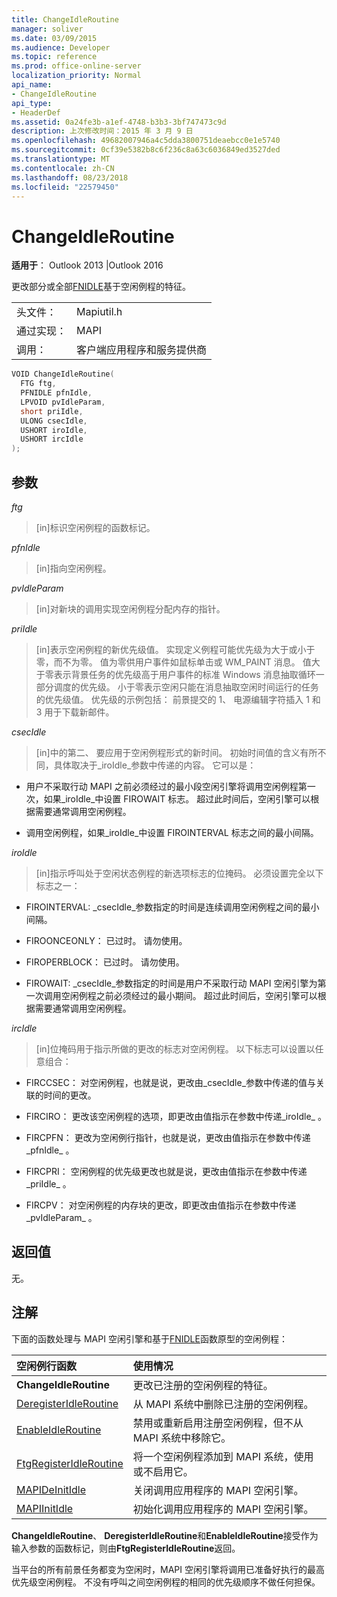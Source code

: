 ```yaml
---
title: ChangeIdleRoutine
manager: soliver
ms.date: 03/09/2015
ms.audience: Developer
ms.topic: reference
ms.prod: office-online-server
localization_priority: Normal
api_name:
- ChangeIdleRoutine
api_type:
- HeaderDef
ms.assetid: 0a24fe3b-a1ef-4748-b3b3-3bf747473c9d
description: 上次修改时间：2015 年 3 月 9 日
ms.openlocfilehash: 49682007946a4c5dda3800751deaebcc0e1e5740
ms.sourcegitcommit: 0cf39e5382b8c6f236c8a63c6036849ed3527ded
ms.translationtype: MT
ms.contentlocale: zh-CN
ms.lasthandoff: 08/23/2018
ms.locfileid: "22579450"
---
```

# <a name="changeidleroutine"></a>ChangeIdleRoutine

**适用于**： Outlook 2013 |Outlook 2016 
  
更改部分或全部[FNIDLE](fnidle.md)基于空闲例程的特征。 
  
|||
|:-----|:-----|
|头文件：  <br/> |Mapiutil.h  <br/> |
|通过实现：  <br/> |MAPI  <br/> |
|调用：  <br/> |客户端应用程序和服务提供商  <br/> |
   
```cpp
VOID ChangeIdleRoutine(
  FTG ftg,
  PFNIDLE pfnIdle,
  LPVOID pvIdleParam,
  short priIdle,
  ULONG csecIdle,
  USHORT iroIdle,
  USHORT ircIdle
);
```

## <a name="parameters"></a>参数

_ftg_
  
> [in]标识空闲例程的函数标记。 
    
_pfnIdle_
  
> [in]指向空闲例程。 
    
_pvIdleParam_
  
> [in]对新块的调用实现空闲例程分配内存的指针。 
    
_priIdle_
  
> [in]表示空闲例程的新优先级值。 实现定义例程可能优先级为大于或小于零，而不为零。 值为零供用户事件如鼠标单击或 WM_PAINT 消息。 值大于零表示背景任务的优先级高于用户事件的标准 Windows 消息抽取循环一部分调度的优先级。 小于零表示空闲只能在消息抽取空闲时间运行的任务的优先级值。 优先级的示例包括： 前景提交的 1、 电源编辑字符插入 1 和 3 用于下载新邮件。
    
_csecIdle_
  
> [in]中的第二、 要应用于空闲例程形式的新时间。 初始时间值的含义有所不同，具体取决于_iroIdle_参数中传递的内容。 它可以是： 
    
  - 用户不采取行动 MAPI 之前必须经过的最小段空闲引擎将调用空闲例程第一次，如果_iroIdle_中设置 FIROWAIT 标志。 超过此时间后，空闲引擎可以根据需要通常调用空闲例程。 
    
  - 调用空闲例程，如果_iroIdle_中设置 FIROINTERVAL 标志之间的最小间隔。 
    
_iroIdle_
  
> [in]指示呼叫处于空闲状态例程的新选项标志的位掩码。 必须设置完全以下标志之一：
    
  - FIROINTERVAL: _csecIdle_参数指定的时间是连续调用空闲例程之间的最小间隔。 
      
  - FIROONCEONLY： 已过时。 请勿使用。 
      
  - FIROPERBLOCK： 已过时。 请勿使用。 
      
  - FIROWAIT: _csecIdle_参数指定的时间是用户不采取行动 MAPI 空闲引擎为第一次调用空闲例程之前必须经过的最小期间。 超过此时间后，空闲引擎可以根据需要通常调用空闲例程。 
    
_ircIdle_
  
> [in]位掩码用于指示所做的更改的标志对空闲例程。 以下标志可以设置以任意组合：
    
  - FIRCCSEC： 对空闲例程，也就是说，更改由_csecIdle_参数中传递的值与关联的时间的更改。 
      
  - FIRCIRO： 更改该空闲例程的选项，即更改由值指示在参数中传递_iroIdle_ 。 
      
  - FIRCPFN： 更改为空闲例行指针，也就是说，更改由值指示在参数中传递_pfnIdle_ 。 
      
  - FIRCPRI： 空闲例程的优先级更改也就是说，更改由值指示在参数中传递_priIdle_ 。 
      
  - FIRCPV： 对空闲例程的内存块的更改，即更改由值指示在参数中传递_pvIdleParam_ 。 
    
## <a name="return-value"></a>返回值

无。
  
## <a name="remarks"></a>注解

下面的函数处理与 MAPI 空闲引擎和基于[FNIDLE](fnidle.md)函数原型的空闲例程： 
  
|**空闲例行函数**|**使用情况**|
|:-----|:-----|
|**ChangeIdleRoutine** <br/> |更改已注册的空闲例程的特征。  <br/> |
|[DeregisterIdleRoutine](deregisteridleroutine.md) <br/> |从 MAPI 系统中删除已注册的空闲例程。  <br/> |
|[EnableIdleRoutine](enableidleroutine.md) <br/> |禁用或重新启用注册空闲例程，但不从 MAPI 系统中移除它。  <br/> |
|[FtgRegisterIdleRoutine](ftgregisteridleroutine.md) <br/> |将一个空闲例程添加到 MAPI 系统，使用或不启用它。  <br/> |
|[MAPIDeInitIdle](mapideinitidle.md) <br/> |关闭调用应用程序的 MAPI 空闲引擎。  <br/> |
|[MAPIInitIdle](mapiinitidle.md) <br/> |初始化调用应用程序的 MAPI 空闲引擎。  <br/> |
   
**ChangeIdleRoutine**、 **DeregisterIdleRoutine**和**EnableIdleRoutine**接受作为输入参数的函数标记，则由**FtgRegisterIdleRoutine**返回。 
  
当平台的所有前景任务都变为空闲时，MAPI 空闲引擎将调用已准备好执行的最高优先级空闲例程。 不没有呼叫之间空闲例程的相同的优先级顺序不做任何担保。 
  

